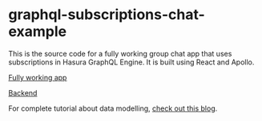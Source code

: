 # graphql-subscriptions-chat-example

This is the source code for a fully working group chat app that uses subscriptions in Hasura GraphQL Engine. It is built using React and Apollo.

[Fully working app](https://chat-example-trial-roar.herokuapp.com)

[Backend](https://hasura-realtime-group-chat.herokuapp.com)

For complete tutorial about data modelling, [check out this blog](https://medium.com/@rishichandrawawhal/building-a-realtime-chat-app-with-graphql-subscriptions-d68cd33e73f).

